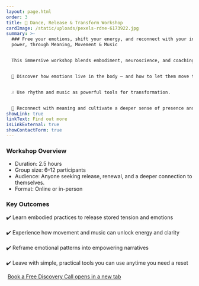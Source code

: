 ```yaml
---
layout: page.html
order: 3
title: 🌊 Dance, Release & Transform Workshop
cardImage: /static/uploads/pexels-rdne-6173922.jpg
summary: >-
  ### Free your emotions, shift your energy, and reconnect with your inner
  power, through Meaning, Movement & Music 


  This immersive workshop blends embodiment, neuroscience, and coaching to help you safely release emotional blocks and step into a lighter, more aligned version of yourself.


  💫 Discover how emotions live in the body – and how to let them move through you. 


  🎶 Use rhythm and music as powerful tools for transformation. 


  🌱 Reconnect with meaning and cultivate a deeper sense of presence and freedom.
showLink: true
linkText: Find out more
isLinkExternal: true
showContactForm: true
---
```

### Workshop Overview

* Duration: 2.5 hours 
* Group size: 6–12 participants
* Audience: Anyone seeking release, renewal, and a deeper connection to themselves. 
* Format: Online or in-person

### Key Outcomes

✔️ Learn embodied practices to release stored tension and emotions \
\
✔️ Experience how movement and music can unlock energy and clarity \
\
✔️ Reframe emotional patterns into empowering narratives\
\
✔️ Leave with simple, practical tools you can use anytime you need a reset

 <a href="https://claudiadecarlo.zohobookings.eu/#/240577000000038054" rel="noopener noreferrer" class="btn" target="_blank">Book a Free Discovery Call <span class="sr-only">opens in a new tab</span></a>

